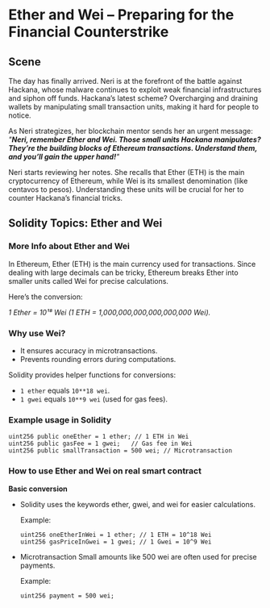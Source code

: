 # Ether and Wei – Preparing for the Financial Counterstrike

## Scene

The day has finally arrived. Neri is at the forefront of the battle against Hackana, whose malware continues to exploit weak financial infrastructures and siphon off funds. Hackana’s latest scheme? Overcharging and draining wallets by manipulating small transaction units, making it hard for people to notice.

As Neri strategizes, her blockchain mentor sends her an urgent message:
_"**Neri, remember Ether and Wei. Those small units Hackana manipulates? They’re the building blocks of Ethereum transactions. Understand them, and you’ll gain the upper hand!**"_

Neri starts reviewing her notes. She recalls that Ether (ETH) is the main cryptocurrency of Ethereum, while Wei is its smallest denomination (like centavos to pesos). Understanding these units will be crucial for her to counter Hackana’s financial tricks.

## Solidity Topics: Ether and Wei

### More Info about Ether and Wei

In Ethereum, Ether (ETH) is the main currency used for transactions. Since dealing with large decimals can be tricky, Ethereum breaks Ether into smaller units called Wei for precise calculations.

Here’s the conversion:

_1 Ether = 10¹⁸ Wei (1 ETH = 1,000,000,000,000,000,000 Wei)._

### Why use Wei?

- It ensures accuracy in microtransactions.
- Prevents rounding errors during computations.

Solidity provides helper functions for conversions:

- `1 ether` equals `10**18 wei`.
- `1 gwei` equals `10**9 wei` (used for gas fees).

### Example usage in Solidity

```solidity
uint256 public oneEther = 1 ether; // 1 ETH in Wei
uint256 public gasFee = 1 gwei;   // Gas fee in Wei
uint256 public smallTransaction = 500 wei; // Microtransaction
```

### How to use Ether and Wei on real smart contract

**Basic conversion**

- Solidity uses the keywords ether, gwei, and wei for easier calculations.

  Example:

  ```solidty
  uint256 oneEtherInWei = 1 ether; // 1 ETH = 10^18 Wei
  uint256 gasPriceInGwei = 1 gwei; // 1 Gwei = 10^9 Wei
  ```

- Microtransaction
  Small amounts like 500 wei are often used for precise payments.

  Example:

  ```solidity
  uint256 payment = 500 wei;
  ```
